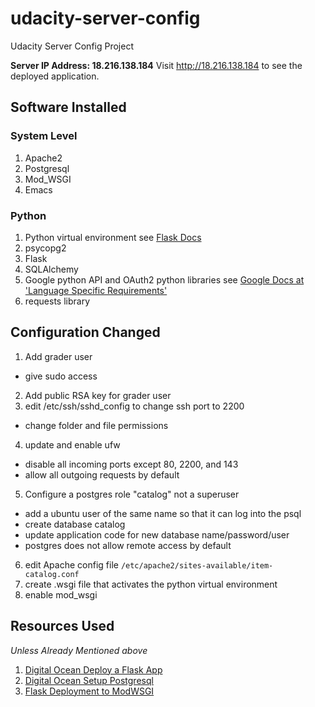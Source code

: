 # udacity-server-config
Udacity Server Config Project

**Server IP Address: 18.216.138.184**
Visit http://18.216.138.184 to see the deployed application.

Software Installed
------------------
### System Level ###
1) Apache2
2) Postgresql
3) Mod_WSGI
4) Emacs

### Python ###
1) Python virtual environment see [Flask Docs](http://flask.pocoo.org/docs/0.12/installation/)
2) psycopg2
3) Flask
4) SQLAlchemy
5) Google python API and OAuth2 python libraries see [Google Docs at 'Language Specific Requirements'](https://developers.google.com/api-client-library/python/auth/web-app)
6) requests library

Configuration Changed
---------------------
1) Add grader user
  - give sudo access
2) Add public RSA key for grader user
3) edit /etc/ssh/sshd_config to change ssh port to 2200
  - change folder and file permissions
4) update and enable ufw
  - disable all incoming ports except 80, 2200, and 143
  - allow all outgoing requests by default
5) Configure a postgres role "catalog" not a superuser
  - add a ubuntu user of the same name so that it can log into the psql
  - create database catalog
  - update application code for new database name/password/user
  - postgres does not allow remote access by default
6) edit Apache config file `/etc/apache2/sites-available/item-catalog.conf`
7) create .wsgi file that activates the python virtual environment
8) enable mod_wsgi
  

Resources Used 
--------------
*Unless Already Mentioned above*
1) [Digital Ocean Deploy a Flask App](https://www.digitalocean.com/community/tutorials/how-to-deploy-a-flask-application-on-an-ubuntu-vps)
2) [Digital Ocean Setup Postgresql](https://www.digitalocean.com/community/tutorials/how-to-install-and-use-postgresql-on-ubuntu-14-04)
3) [Flask Deployment to ModWSGI](http://flask.pocoo.org/docs/0.12/deploying/mod_wsgi/)
